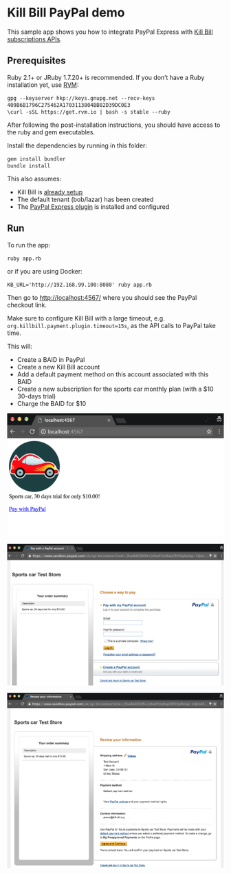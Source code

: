 Kill Bill PayPal demo
=====================

This sample app shows you how to integrate PayPal Express with [Kill Bill subscriptions APIs](http://docs.killbill.io/0.16/userguide_subscription.html).

Prerequisites
-------------

Ruby 2.1+ or JRuby 1.7.20+ is recommended. If you don’t have a Ruby installation yet, use [RVM](https://rvm.io/rvm/install):

```
gpg --keyserver hkp://keys.gnupg.net --recv-keys 409B6B1796C275462A1703113804BB82D39DC0E3
\curl -sSL https://get.rvm.io | bash -s stable --ruby
```

After following the post-installation instructions, you should have access to the ruby and gem executables.

Install the dependencies by running in this folder:

```
gem install bundler
bundle install
```

This also assumes:

* Kill Bill is [already setup](http://docs.killbill.io/0.16/getting_started.html)
* The default tenant (bob/lazar) has been created
* The [PayPal Express plugin](https://github.com/killbill/killbill-paypal-express-plugin) is installed and configured

Run
---

To run the app:

```
ruby app.rb
```

or if you are using Docker:

```
KB_URL='http://192.168.99.100:8080' ruby app.rb
```

Then go to [http://localhost:4567/](http://localhost:4567/) where you should see the PayPal checkout link.

Make sure to configure Kill Bill with a large timeout, e.g. `org.killbill.payment.plugin.timeout=15s`, as the API calls to PayPal take time.

This will:

* Create a BAID in PayPal
* Create a new Kill Bill account
* Add a default payment method on this account associated with this BAID
* Create a new subscription for the sports car monthly plan (with a $10 30-days trial)
* Charge the BAID for $10

![Shopping cart](./screen1.png)

![Checkout Review](./screen2.png)

![Checkout](./screen3.png)
